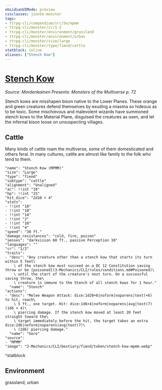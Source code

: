 ```yaml
---
obsidianUIMode: preview
cssclasses: json5e-monster
tags:
- ttrpg-cli/compendium/src/5e/mpmm
- ttrpg-cli/monster/cr/1-2
- ttrpg-cli/monster/environment/grassland
- ttrpg-cli/monster/environment/urban
- ttrpg-cli/monster/size/large
- ttrpg-cli/monster/type/fiend/cattle
statblock: inline
aliases: ["Stench Kow"]
---
```

# [Stench Kow](3-Mechanics\CLI\bestiary\fiend/stench-kow-mpmm.md)
*Source: Mordenkainen Presents: Monsters of the Multiverse p. 72*  

Stench kows are misshapen bison native to the Lower Planes. These orange and green creatures defend themselves by exuding a miasma so hideous as to be toxic. Some mischievous and malevolent wizards have summoned stench kows to the Material Plane, disguised the creatures as oxen, and let the infernal bison loose on unsuspecting villages.

## Cattle

Many kinds of cattle roam the multiverse, some of them domesticated and others feral. In many cultures, cattle are almost like family to the folk who tend to them.

```statblock
"name": "Stench Kow (MPMM)"
"size": "Large"
"type": "fiend"
"subtype": "cattle"
"alignment": "Unaligned"
"ac": !!int "10"
"hp": !!int "15"
"hit_dice": "2d10 + 4"
"stats":
- !!int "18"
- !!int "10"
- !!int "14"
- !!int "2"
- !!int "10"
- !!int "4"
"speed": "30 ft."
"damage_resistances": "cold, fire, poison"
"senses": "darkvision 60 ft., passive Perception 10"
"languages": ""
"cr": "1/2"
"traits":
- "desc": "Any creature other than a stench kow that starts its turn within 5 feet\
    \ of the stench kow must succeed on a DC 12 Constitution saving throw or be [poisoned](3-Mechanics/CLI/rules/conditions.md#Poisoned)\
    \ until the start of the creature's next turn. On a successful saving throw, the\
    \ creature is immune to the Stench of all stench kows for 1 hour."
  "name": "Stench"
"actions":
- "desc": "Melee Weapon Attack: dice:1d20+6|noform|noparens|text(+6) to hit, reach\
    \ 5 ft., one target. Hit: dice:1d6+4|noform|noparens|avg|text(7) (1d6 + 4)\
    \ piercing damage. If the stench kow moved at least 20 feet straight toward the\
    \ target immediately before the hit, the target takes an extra dice:2d6|noform|noparens|avg|text(7)\
    \ (2d6) piercing damage."
  "name": "Gore"
"source":
- "MPMM"
"image": "3-Mechanics/CLI/bestiary/fiend/token/stench-kow-mpmm.webp"
```
^statblock

## Environment

grassland, urban